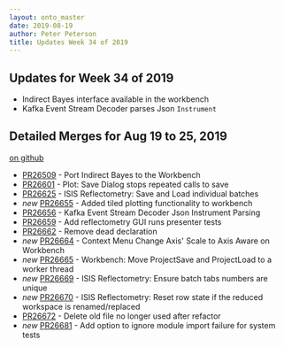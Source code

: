```yaml
---
layout: onto_master
date: 2019-08-19
author: Peter Peterson
title: Updates Week 34 of 2019
---
```

Updates for Week 34 of 2019
---------------------------
* Indirect Bayes interface available in the workbench
*  Kafka Event Stream Decoder parses Json `Instrument`

Detailed Merges for Aug 19 to 25, 2019
--------------------------------------
[on github](https://github.com/mantidproject/mantid/pulls?q=is%3Apr+merged%3A2019-08-20..2019-08-25)

* [PR26509](https://github.com/mantidproject/mantid/pull/26509) - Port Indirect Bayes to the Workbench
* [PR26601](https://github.com/mantidproject/mantid/pull/26601) - Plot: Save Dialog stops repeated calls to save
* [PR26625](https://github.com/mantidproject/mantid/pull/26625) - ISIS Reflectometry: Save and Load individual batches
* *new* [PR26655](https://github.com/mantidproject/mantid/pull/26655) - Added tiled plotting functionality to workbench
* [PR26656](https://github.com/mantidproject/mantid/pull/26656) - Kafka Event Stream Decoder Json Instrument Parsing
* [PR26659](https://github.com/mantidproject/mantid/pull/26659) - Add reflectometry GUI runs presenter tests
* [PR26662](https://github.com/mantidproject/mantid/pull/26662) - Remove dead declaration
* *new* [PR26664](https://github.com/mantidproject/mantid/pull/26664) - Context Menu Change Axis' Scale to Axis Aware on Workbench
* *new* [PR26665](https://github.com/mantidproject/mantid/pull/26665) - Workbench: Move ProjectSave and ProjectLoad to a worker thread
* *new* [PR26669](https://github.com/mantidproject/mantid/pull/26669) - ISIS Reflectometry: Ensure batch tabs numbers are unique
* *new* [PR26670](https://github.com/mantidproject/mantid/pull/26670) - ISIS Reflectometry: Reset row state if the reduced workspace is renamed/replaced
* [PR26672](https://github.com/mantidproject/mantid/pull/26672) - Delete old file no longer used after refactor
* *new* [PR26681](https://github.com/mantidproject/mantid/pull/26681) - Add option to ignore module import failure for system tests
